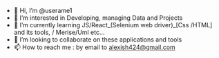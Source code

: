 - 👋 Hi, I’m @userame1
- 👀 I’m interested in Developing, managing Data and Projects 
- 🌱 I’m currently learning JS/React_(Selenium web driver)_[Css /HTML] and its tools, / Merise/Uml etc...
- 💞️ I’m looking to collaborate on these applications and tools
- 📫 How to reach me : by email to alexish424@gmail.com

<!---
userame1/userame1 is a ✨ special ✨ repository because its `README.md` (this file) appears on your GitHub profile.
You can click the Preview link to take a look at your changes.
--->
